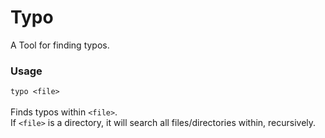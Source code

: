 # Typo
A Tool for finding typos.

### Usage
`typo <file>` <br/>
<br/>
Finds typos within `<file>`. <br/>
If `<file>` is a directory, it will search all files/directories within, recursively.
